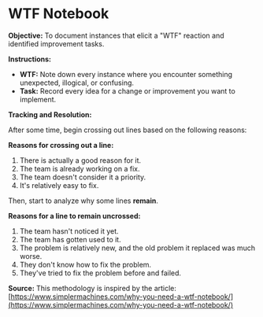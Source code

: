 # WTF Notebook

**Objective:** To document instances that elicit a "WTF" reaction and identified improvement tasks.

**Instructions:**

* **WTF:** Note down every instance where you encounter something unexpected, illogical, or confusing.
* **Task:** Record every idea for a change or improvement you want to implement.

**Tracking and Resolution:**

After some time, begin crossing out lines based on the following reasons:

**Reasons for crossing out a line:**

1.  There is actually a good reason for it.
2.  The team is already working on a fix.
3.  The team doesn't consider it a priority.
4.  It's relatively easy to fix.

Then, start to analyze why some lines **remain**.

**Reasons for a line to remain uncrossed:**

1.  The team hasn't noticed it yet.
2.  The team has gotten used to it.
3.  The problem is relatively new, and the old problem it replaced was much worse.
4.  They don't know how to fix the problem.
5.  They've tried to fix the problem before and failed.

**Source:** This methodology is inspired by the article: [https://www.simplermachines.com/why-you-need-a-wtf-notebook/](https://www.simplermachines.com/why-you-need-a-wtf-notebook/)